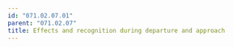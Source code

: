 ```yaml
---
id: "071.02.07.01"
parent: "071.02.07"
title: Effects and recognition during departure and approach
---
```

